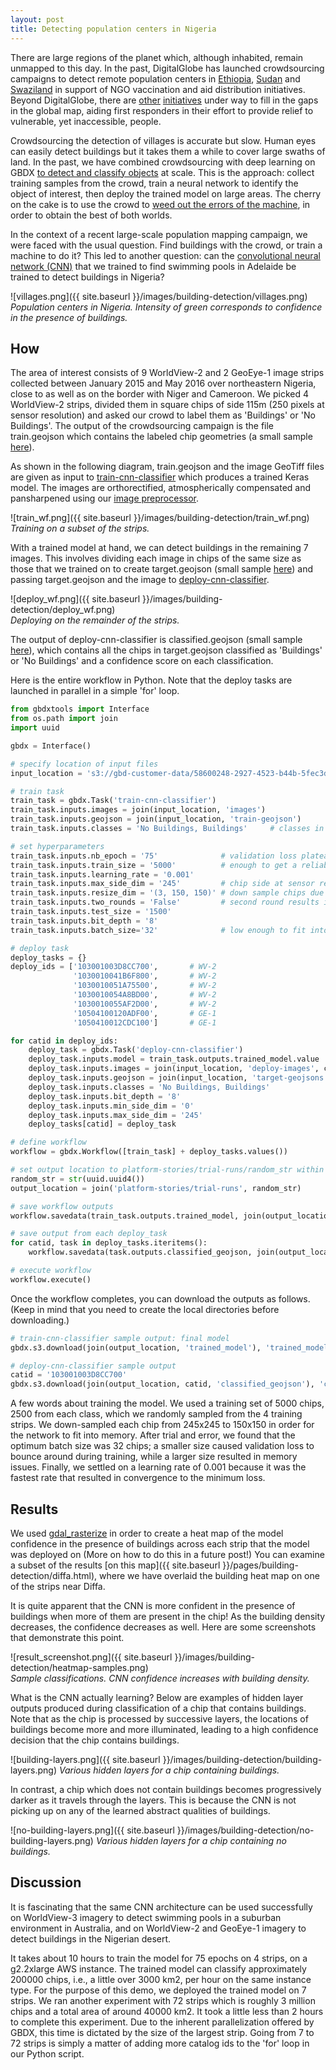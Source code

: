 ```yaml
---
layout: post
title: Detecting population centers in Nigeria
---
```


There are large regions of the planet which, although inhabited, remain unmapped to this day.
In the past, DigitalGlobe has launched crowdsourcing campaigns to detect remote population centers
in [Ethiopia](http://blog.tomnod.com/mapping-ethiopia), [Sudan](http://blog.tomnod.com/assessing-food-security-in-war-torn-south-sudan)
and [Swaziland](http://blog.tomnod.com/Mapping_Swaziland) in support of NGO vaccination and aid distribution initiatives.
Beyond DigitalGlobe, there are [other](http://www.missingmaps.org/) [initiatives](http://mappingafrica.princeton.edu/) under way to
fill in the gaps in the global map, aiding first responders in their effort to provide relief to vulnerable, yet inaccessible, people.

Crowdsourcing the detection of villages is accurate but slow. Human eyes can easily detect buildings but it takes them a while to cover large
swaths of land. In the past, we have combined crowdsourcing with deep learning on GBDX [to detect and classify objects](http://gbdxstories.digitalglobe.com/swimming-pools/) at scale. This is the approach: collect training samples from the crowd, train a neural network to identify the object of interest, then deploy the trained model on large areas.
The cherry on the cake is to use the crowd to [weed out the errors of the machine](http://blog.tomnod.com/crowd-and-machine-combo), in order to obtain the best of both worlds.

In the context of a recent large-scale population mapping campaign, we were faced with the usual question. Find buildings with the crowd, or train a machine to do it?
This led to another question: can the [convolutional neural network (CNN)](https://github.com/DigitalGlobe/mltools/blob/master/examples/polygon_classify_cnn/README.md) that we trained to find swimming pools in Adelaide be trained to detect buildings in Nigeria?

![villages.png]({{ site.baseurl }}/images/building-detection/villages.png)
*Population centers in Nigeria. Intensity of green corresponds to confidence in the presence of buildings.*

## How

The area of interest consists of 9 WorldView-2 and 2 GeoEye-1 image strips collected between January 2015 and May 2016 over northeastern Nigeria, close to as well as on the border with Niger and Cameroon. We picked 4 WorldView-2 strips, divided them in square chips of side 115m (250 pixels at sensor resolution) and asked our crowd to label them as 'Buildings' or 'No Buildings'. The output of the crowdsourcing campaign is the file train.geojson which contains the labeled chip geometries (a small sample [here](https://github.com/PlatformStories/building-detection/blob/master/train.geojson)).

As shown in the following diagram, train.geojson and the image GeoTiff files are given as input to [train-cnn-classifier](https://github.com/PlatformStories/swimming-pools/blob/master/docs/train-cnn-classifier.md) which produces a trained Keras model. The images are orthorectified, atmospherically compensated and pansharpened using our [image preprocessor](https://gbdxdocs.digitalglobe.com/docs/advanced-image-preprocessor).

![train_wf.png]({{ site.baseurl }}/images/building-detection/train_wf.png)  
*Training on a subset of the strips.*

With a trained model at hand, we can detect buildings in the remaining 7 images. This involves dividing each image
in chips of the same size as those that we trained on to create target.geojson (small sample [here](https://github.com/PlatformStories/building-detection/blob/master/target.geojson))
and passing target.geojson and the image to [deploy-cnn-classifier](https://github.com/PlatformStories/swimming-pools/blob/master/docs/deploy-cnn-classifier.md).

![deploy_wf.png]({{ site.baseurl }}/images/building-detection/deploy_wf.png)  
*Deploying on the remainder of the strips.*

The output of deploy-cnn-classifier is classified.geojson (small sample [here](https://github.com/PlatformStories/building-detection/blob/master/classified.geojson)),
which contains all the chips in target.geojson classified as 'Buildings' or 'No Buildings'
and a confidence score on each classification.

Here is the entire workflow in Python. Note that the deploy tasks are launched in parallel in a simple 'for' loop.

```python
from gbdxtools import Interface
from os.path import join
import uuid

gbdx = Interface()

# specify location of input files
input_location = 's3://gbd-customer-data/58600248-2927-4523-b44b-5fec3d278c09/platform-stories/building-detection'

# train task
train_task = gbdx.Task('train-cnn-classifier')
train_task.inputs.images = join(input_location, 'images')
train_task.inputs.geojson = join(input_location, 'train-geojson')
train_task.inputs.classes = 'No Buildings, Buildings'     # classes in train.geojson

# set hyperparameters
train_task.inputs.nb_epoch = '75'              # validation loss plateaus at around 60 - 70 epochs
train_task.inputs.train_size = '5000'          # enough to get a reliable model, too much higher will make training too slow
train_task.inputs.learning_rate = '0.001'
train_task.inputs.max_side_dim = '245'         # chip side at sensor resolution
train_task.inputs.resize_dim = '(3, 150, 150)' # down sample chips due to memory constraints
train_task.inputs.two_rounds = 'False'         # second round results in low recall
train_task.inputs.test_size = '1500'
train_task.inputs.bit_depth = '8'      
train_task.inputs.batch_size='32'              # low enough to fit into memory

# deploy task
deploy_tasks = {}
deploy_ids = ['103001003D8CC700',       # WV-2
              '1030010041B6F800',       # WV-2   
              '1030010051A75500',       # WV-2  
              '1030010054A8BD00',       # WV-2
              '1030010055AF2D00',       # WV-2
              '10504100120ADF00',       # GE-1
              '1050410012CDC100']       # GE-1

for catid in deploy_ids:
    deploy_task = gbdx.Task('deploy-cnn-classifier')
    deploy_task.inputs.model = train_task.outputs.trained_model.value     # Trained model from train_task
    deploy_task.inputs.images = join(input_location, 'deploy-images', catid)
    deploy_task.inputs.geojson = join(input_location, 'target-geojsons', catid)
    deploy_task.inputs.classes = 'No Buildings, Buildings'
    deploy_task.inputs.bit_depth = '8'
    deploy_task.inputs.min_side_dim = '0'    
    deploy_task.inputs.max_side_dim = '245'
    deploy_tasks[catid] = deploy_task

# define workflow
workflow = gbdx.Workflow([train_task] + deploy_tasks.values())

# set output location to platform-stories/trial-runs/random_str within your bucket/prefix
random_str = str(uuid.uuid4())
output_location = join('platform-stories/trial-runs', random_str)

# save workflow outputs
workflow.savedata(train_task.outputs.trained_model, join(output_location, 'trained_model'))

# save output from each deploy_task
for catid, task in deploy_tasks.iteritems():
    workflow.savedata(task.outputs.classified_geojson, join(output_location, catid, 'classified_geojson'))

# execute workflow
workflow.execute()
```

Once the workflow completes, you can download the outputs as follows.
(Keep in mind that you need to create the local directories before downloading.)

```python
# train-cnn-classifier sample output: final model
gbdx.s3.download(join(output_location, 'trained_model'), 'trained_model')

# deploy-cnn-classifier sample output
catid = '103001003D8CC700'
gbdx.s3.download(join(output_location, catid, 'classified_geojson'), 'classified_geojson')
```

A few words about training the model. We used a training set of 5000 chips, 2500 from each class, which we randomly sampled from the 4 training strips. We down-sampled each chip from 245x245 to 150x150 in order for the network to fit into memory.
After trial and error, we found that the optimum batch size was 32 chips; a smaller size caused validation loss to bounce around during training, while a larger size resulted in memory issues. Finally, we settled on a learning rate of 0.001 because it was the fastest rate that resulted in convergence to the minimum loss.


## Results

We used [gdal_rasterize](http://www.gdal.org/gdal_rasterize.html) in order to create a heat map
of the model confidence in the presence of buildings across each strip that the model was deployed on
(More on how to do this in a future post!) You can examine a subset of the results [on this map]({{ site.baseurl }}/pages/building-detection/diffa.html), where we have overlaid the building heat map on one of the strips near Diffa.

It is quite apparent that the CNN is more confident in the presence of buildings when more of them are
present in the chip! As the building density decreases, the confidence decreases as well. Here are some screenshots
that demonstrate this point.

![result_screenshot.png]({{ site.baseurl }}/images/building-detection/heatmap-samples.png)  
*Sample classifications. CNN confidence increases with building density.*

What is the CNN actually learning? Below are examples of hidden layer outputs produced during classification of a chip that contains buildings. Note that as the chip is processed by successive layers, the locations of buildings become more and more illuminated, leading to a high confidence decision that the chip contains buildings.

![building-layers.png]({{ site.baseurl }}/images/building-detection/building-layers.png)
*Various hidden layers for a chip containing buildings.*

In contrast, a chip which does not contain buildings becomes progressively darker as it travels through the layers. This is because the CNN is not picking up on any of the learned abstract qualities of buildings.

![no-building-layers.png]({{ site.baseurl }}/images/building-detection/no-building-layers.png)
*Various hidden layers for a chip containing no buildings.*


## Discussion

It is fascinating that the same CNN architecture can be used successfully on WorldView-3 imagery to
detect swimming pools in a suburban environment in Australia, and on WorldView-2 and GeoEye-1 imagery to detect buildings in the Nigerian desert.

It takes about 10 hours to train the model for 75 epochs on 4 strips, on a
g2.2xlarge AWS instance. The trained model can classify approximately 200000 chips, i.e., a little over 3000 km2, per hour on the same instance type. For the purpose of this demo, we deployed the trained model on 7 strips. We ran another experiment with 72 strips which is roughly 3 million chips and a total area of around 40000 km2. It took a little less than 2 hours to complete this experiment. Due to the inherent parallelization offered by GBDX, this time is dictated by the size of the largest strip. Going from 7 to 72 strips is simply a matter of adding more catalog ids to the 'for' loop in our Python script.
